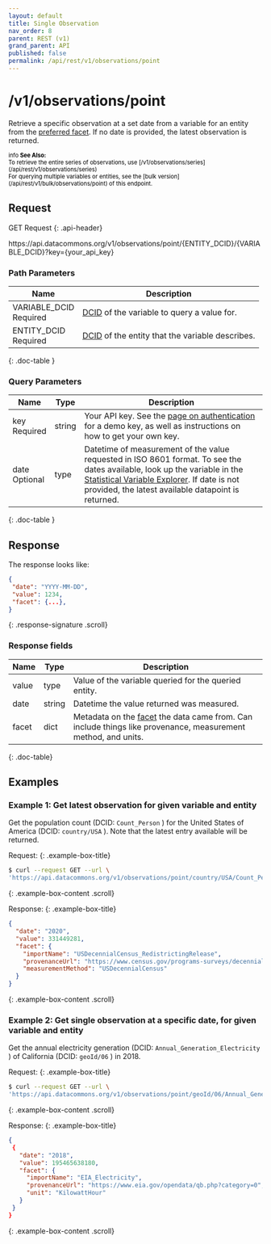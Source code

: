 ```yaml
---
layout: default
title: Single Observation
nav_order: 8
parent: REST (v1)
grand_parent: API
published: false
permalink: /api/rest/v1/observations/point
---
```


# /v1/observations/point

Retrieve a specific observation at a set date from a variable for an entity from the
[preferred facet](/glossary.html#preferred-facet). If no date is provided, the latest
observation is returned.

<div markdown="span" class="alert alert-warning" role="alert" style="color:black; font-size: 0.8em">
   <span class="material-icons md-16">info </span><b>See Also:</b><br />
   To retrieve the entire series of observations, use [/v1/observations/series](/api/rest/v1/observations/series)<br />
   For querying multiple variables or entities, see the [bulk version](/api/rest/v1/bulk/observations/point) of this endpoint.
</div>

## Request

GET Request
{: .api-header}

<div class="api-signature">
https://api.datacommons.org/v1/observations/point/{ENTITY_DCID}/{VARIABLE_DCID}?key={your_api_key}
</div>

<script src="/assets/js/syntax_highlighting.js"></script>


### Path Parameters

| Name                                                       | Description                                     |
| ---------------------------------------------------------- | ----------------------------------------------- |
| VARIABLE_DCID <br /> <required-tag>Required</required-tag> | [DCID](/glossary.html#dcid) of the variable to query a value for.      |
| ENTITY_DCID <br /> <required-tag>Required</required-tag>   | [DCID](/glossary.html#dcid) of the entity that the variable describes. |
{: .doc-table }

### Query Parameters

| Name                                              | Type | Description                                                                                                                                                                                                                                                             |
| ------------------------------------------------- | ---- | ----------------------------------------------------------------------------------------------------------------------------------------------------------------------------------------------------------------------------------------------------------------------- |
| key <br /> <required-tag>Required</required-tag>   | string | Your API key. See the [page on authentication](/api/rest/v1/getting_started#authentication) for a demo key, as well as instructions on how to get your own key. |
| date <br /> <optional-tag>Optional</optional-tag> | type | Datetime of measurement of the value requested in ISO 8601 format. To see the dates available, look up the variable in the [Statistical Variable Explorer](https://datacommons.org/tools/statvar). If date is not provided, the latest available datapoint is returned. |
{: .doc-table }

## Response

The response looks like:

```json
{
 "date": "YYYY-MM-DD",
 "value": 1234,
 "facet": {...},
}
```
{: .response-signature .scroll}

### Response fields

| Name  | Type   | Description                                                                                                                                        |
| ----- | ------ | -------------------------------------------------------------------------------------------------------------------------------------------------- |
| value | type   | Value of the variable queried for the queried entity.                                                                                              |
| date  | string | Datetime the value returned was measured.                                                                                                          |
| facet | dict   | Metadata on the [facet](/glossary.html#facet) the data came from. Can include things like provenance, measurement method, and units. |
{: .doc-table}

## Examples

### Example 1: Get latest observation for given variable and entity

Get the population count (DCID: `Count_Person` ) for the United States of America (DCID: `country/USA` ). Note that the latest entry available will be returned.

Request:
{: .example-box-title}

```bash
$ curl --request GET --url \
'https://api.datacommons.org/v1/observations/point/country/USA/Count_Person?key=AIzaSyCTI4Xz-UW_G2Q2RfknhcfdAnTHq5X5XuI'
```
{: .example-box-content .scroll}

Response:
{: .example-box-title}

```json
{
  "date": "2020",
  "value": 331449281,
  "facet": {
    "importName": "USDecennialCensus_RedistrictingRelease",
    "provenanceUrl": "https://www.census.gov/programs-surveys/decennial-census/about/rdo/summary-files.html",
    "measurementMethod": "USDecennialCensus"
  }
}
```
{: .example-box-content .scroll}

### Example 2: Get single observation at a **specific date**, for given variable and entity

Get the annual electricity generation (DCID: `Annual_Generation_Electricity` ) of California (DCID: `geoId/06` ) in 2018.

Request:
{: .example-box-title}

```bash
$ curl --request GET --url \
'https://api.datacommons.org/v1/observations/point/geoId/06/Annual_Generation_Electricity?date=2018&key=AIzaSyCTI4Xz-UW_G2Q2RfknhcfdAnTHq5X5XuI'
```
{: .example-box-content .scroll}

Response:
{: .example-box-title}

```json
{
 {
   "date": "2018",
   "value": 195465638180,
   "facet": {
     "importName": "EIA_Electricity",
     "provenanceUrl": "https://www.eia.gov/opendata/qb.php?category=0",
     "unit": "KilowattHour"
   }
 }
}
```
{: .example-box-content .scroll}
